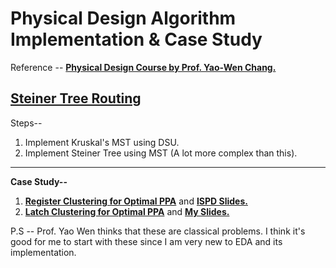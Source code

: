 # Physical Design Algorithm Implementation & Case Study
Reference -- [**Physical Design Course by Prof. Yao-Wen Chang.**](https://github.com/Daikon-Sun/Physical-Design-for-Nanometer-ICs)

## [**Steiner Tree Routing**](https://github.com/sethupathib/Physical-Design-Algorithms-Implementation/tree/main/Steiner%20Routing)

Steps--
1. Implement Kruskal's MST using DSU.
2. Implement Steiner Tree using MST (A lot more complex than this).



--------------------------------------

**Case Study--**
1. [**Register Clustering for Optimal PPA**](https://dl.acm.org/doi/10.1145/3299902.3309753) and [**ISPD Slides.**](http://ispd.cc/slides/2019/2_placement_GracefulReg.pdf)
2. [**Latch Clustering for Optimal PPA**](https://dl.acm.org/doi/abs/10.5555/3437539.3437769) and [**My Slides.**](https://github.com/sethupathib/Physical-Design-Algorithms-Implementation/blob/main/Register%20Clustering/Latch%20Clustering.pdf)

P.S -- Prof. Yao Wen thinks that these are classical problems. I think it's good for me to start with these since I am very new to EDA and its implementation.


 
